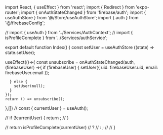 import React, { useEffect } from 'react';
import { Redirect } from 'expo-router';
import { onAuthStateChanged } from 'firebase/auth';
import { useAuthStore } from '@/Store/useAuthStore';
 import { auth } from '@/firebaseConfig';


// import { useAuth } from '../Services/AuthContext';
// import { isProfileComplete } from '../Services/authService';

export default function Index() {
  const setUser = useAuthStore ((state) => state.setUser);

  useEffect(()=>{
    const unsubscribe = onAuthStateChanged(auth, (firebaseUser) =>{
      if (firebaseUser) {
        setUser({ uid: firebaseUser.uid, email: firebaseUser.email });

      } else {
        setUser(null);
      }
    });
    return () => unsubscribe();
  },[])
  // const { currentUser } = useAuth();
  
  // if (!currentUser) {
    return <Redirect href="/(tabs)" />;
  // }

//   return isProfileComplete(currentUser) 
//     ? <Redirect href="/(tabs)" /> 
//     : <Redirect href="/(auth)/profileSetup" />;
//   // <Redirect href="/(auth)/profileSetup"/>
}